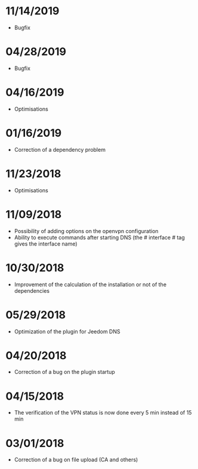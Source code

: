 # 11/14/2019

- Bugfix

# 04/28/2019

- Bugfix

# 04/16/2019

- Optimisations

# 01/16/2019

- Correction of a dependency problem

# 11/23/2018

- Optimisations

# 11/09/2018

- Possibility of adding options on the openvpn configuration
- Ability to execute commands after starting DNS (the # interface # tag gives the interface name)

# 10/30/2018

- Improvement of the calculation of the installation or not of the dependencies

# 05/29/2018

- Optimization of the plugin for Jeedom DNS

# 04/20/2018

- Correction of a bug on the plugin startup

# 04/15/2018

- The verification of the VPN status is now done every 5 min instead of 15 min

# 03/01/2018

-	Correction of a bug on file upload (CA and others)
